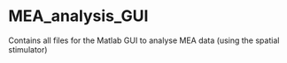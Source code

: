 # MEA_analysis_GUI
Contains all files for the Matlab GUI to analyse MEA data (using the spatial stimulator)

